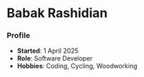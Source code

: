 # Babak Rashidian
### Profile
- **Started**: 1 April 2025
- **Role**: Software Developer
- **Hobbies**: Coding, Cycling, Woodworking
